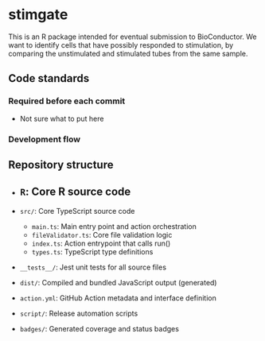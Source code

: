 # stimgate

This is an R package intended for eventual submission to BioConductor.
We want to identify cells that have possibly responded to stimulation, by comparing the unstimulated and stimulated tubes from the same sample.

## Code standards

### Required before each commit

- Not sure what to put here

### Development flow

## Repository structure

- `R`: Core R source code
  - 

- `src/`: Core TypeScript source code
  - `main.ts`: Main entry point and action orchestration
  - `fileValidator.ts`: Core file validation logic
  - `index.ts`: Action entrypoint that calls run()
  - `types.ts`: TypeScript type definitions
- `__tests__/`: Jest unit tests for all source files
- `dist/`: Compiled and bundled JavaScript output (generated)
- `action.yml`: GitHub Action metadata and interface definition
- `script/`: Release automation scripts
- `badges/`: Generated coverage and status badges